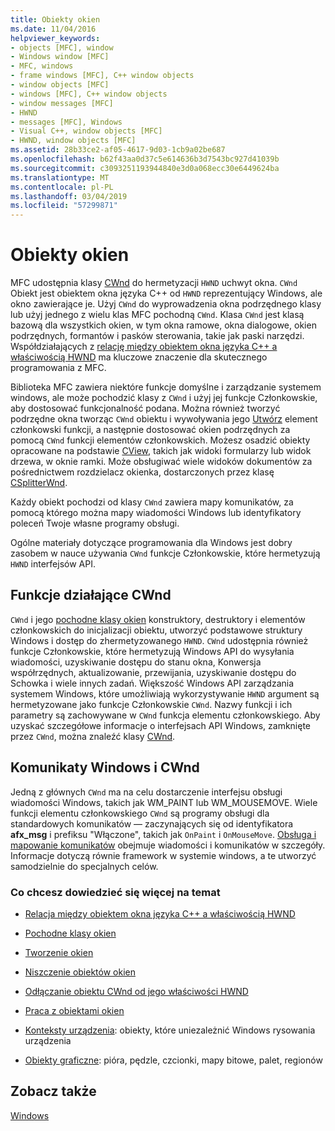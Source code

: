```yaml
---
title: Obiekty okien
ms.date: 11/04/2016
helpviewer_keywords:
- objects [MFC], window
- Windows window [MFC]
- MFC, windows
- frame windows [MFC], C++ window objects
- window objects [MFC]
- windows [MFC], C++ window objects
- window messages [MFC]
- HWND
- messages [MFC], Windows
- Visual C++, window objects [MFC]
- HWND, window objects [MFC]
ms.assetid: 28b33ce2-af05-4617-9d03-1cb9a02be687
ms.openlocfilehash: b62f43aa0d37c5e614636b3d7543bc927d41039b
ms.sourcegitcommit: c3093251193944840e3d0a068ecc30e6449624ba
ms.translationtype: MT
ms.contentlocale: pl-PL
ms.lasthandoff: 03/04/2019
ms.locfileid: "57299871"
---
```

# <a name="window-objects"></a>Obiekty okien

MFC udostępnia klasy [CWnd](../mfc/reference/cwnd-class.md) do hermetyzacji `HWND` uchwyt okna. `CWnd` Obiekt jest obiektem okna języka C++ od `HWND` reprezentujący Windows, ale okno zawierające je. Użyj `CWnd` do wyprowadzenia okna podrzędnego klasy lub użyj jednego z wielu klas MFC pochodną `CWnd`. Klasa `CWnd` jest klasą bazową dla wszystkich okien, w tym okna ramowe, okna dialogowe, okien podrzędnych, formantów i pasków sterowania, takie jak paski narzędzi. Współdziałających z [relację między obiektem okna języka C++ a właściwością HWND](../mfc/relationship-between-a-cpp-window-object-and-an-hwnd.md) ma kluczowe znaczenie dla skutecznego programowania z MFC.

Biblioteka MFC zawiera niektóre funkcje domyślne i zarządzanie systemem windows, ale może pochodzić klasy z `CWnd` i użyj jej funkcje Członkowskie, aby dostosować funkcjonalność podana. Można również tworzyć podrzędne okna tworząc `CWnd` obiektu i wywoływania jego [Utwórz](../mfc/reference/cwnd-class.md#create) element członkowski funkcji, a następnie dostosować okien podrzędnych za pomocą `CWnd` funkcji elementów członkowskich. Możesz osadzić obiekty opracowane na podstawie [CView](../mfc/reference/cview-class.md), takich jak widoki formularzy lub widok drzewa, w oknie ramki. Może obsługiwać wiele widoków dokumentów za pośrednictwem rozdzielacz okienka, dostarczonych przez klasę [CSplitterWnd](../mfc/reference/csplitterwnd-class.md).

Każdy obiekt pochodzi od klasy `CWnd` zawiera mapy komunikatów, za pomocą którego można mapy wiadomości Windows lub identyfikatory poleceń Twoje własne programy obsługi.

Ogólne materiały dotyczące programowania dla Windows jest dobry zasobem w nauce używania `CWnd` funkcje Członkowskie, które hermetyzują `HWND` interfejsów API.

## <a name="functions-for-operating-on-a-cwnd"></a>Funkcje działające CWnd

`CWnd` i jego [pochodne klasy okien](../mfc/derived-window-classes.md) konstruktory, destruktory i elementów członkowskich do inicjalizacji obiektu, utworzyć podstawowe struktury Windows i dostęp do zhermetyzowanego `HWND`. `CWnd` udostępnia również funkcje Członkowskie, które hermetyzują Windows API do wysyłania wiadomości, uzyskiwanie dostępu do stanu okna, Konwersja współrzędnych, aktualizowanie, przewijania, uzyskiwanie dostępu do Schowka i wiele innych zadań. Większość Windows API zarządzania systemem Windows, które umożliwiają wykorzystywanie `HWND` argument są hermetyzowane jako funkcje Członkowskie `CWnd`. Nazwy funkcji i ich parametry są zachowywane w `CWnd` funkcja elementu członkowskiego. Aby uzyskać szczegółowe informacje o interfejsach API Windows, zamknięte przez `CWnd`, można znaleźć klasy [CWnd](../mfc/reference/cwnd-class.md).

## <a name="cwnd-and-windows-messages"></a>Komunikaty Windows i CWnd

Jedną z głównych `CWnd` ma na celu dostarczenie interfejsu obsługi wiadomości Windows, takich jak WM_PAINT lub WM_MOUSEMOVE. Wiele funkcji elementu członkowskiego `CWnd` są programy obsługi dla standardowych komunikatów — zaczynających się od identyfikatora **afx_msg** i prefiksu "Włączone", takich jak `OnPaint` i `OnMouseMove`. [Obsługa i mapowanie komunikatów](../mfc/message-handling-and-mapping.md) obejmuje wiadomości i komunikatów w szczegóły. Informacje dotyczą równie framework w systemie windows, a te utworzyć samodzielnie do specjalnych celów.

### <a name="what-do-you-want-to-know-more-about"></a>Co chcesz dowiedzieć się więcej na temat

- [Relacja między obiektem okna języka C++ a właściwością HWND](../mfc/relationship-between-a-cpp-window-object-and-an-hwnd.md)

- [Pochodne klasy okien](../mfc/derived-window-classes.md)

- [Tworzenie okien](../mfc/creating-windows.md)

- [Niszczenie obiektów okien](../mfc/destroying-window-objects.md)

- [Odłączanie obiektu CWnd od jego właściwości HWND](../mfc/detaching-a-cwnd-from-its-hwnd.md)

- [Praca z obiektami okien](../mfc/working-with-window-objects.md)

- [Konteksty urządzenia](../mfc/device-contexts.md): obiekty, które uniezależnić Windows rysowania urządzenia

- [Obiekty graficzne](../mfc/graphic-objects.md): pióra, pędzle, czcionki, mapy bitowe, palet, regionów

## <a name="see-also"></a>Zobacz także

[Windows](../mfc/windows.md)
